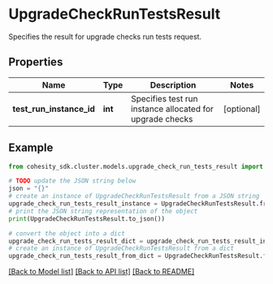 # UpgradeCheckRunTestsResult

Specifies the result for upgrade checks run tests request.

## Properties

Name | Type | Description | Notes
------------ | ------------- | ------------- | -------------
**test_run_instance_id** | **int** | Specifies test run instance allocated for upgrade checks | [optional] 

## Example

```python
from cohesity_sdk.cluster.models.upgrade_check_run_tests_result import UpgradeCheckRunTestsResult

# TODO update the JSON string below
json = "{}"
# create an instance of UpgradeCheckRunTestsResult from a JSON string
upgrade_check_run_tests_result_instance = UpgradeCheckRunTestsResult.from_json(json)
# print the JSON string representation of the object
print(UpgradeCheckRunTestsResult.to_json())

# convert the object into a dict
upgrade_check_run_tests_result_dict = upgrade_check_run_tests_result_instance.to_dict()
# create an instance of UpgradeCheckRunTestsResult from a dict
upgrade_check_run_tests_result_from_dict = UpgradeCheckRunTestsResult.from_dict(upgrade_check_run_tests_result_dict)
```
[[Back to Model list]](../README.md#documentation-for-models) [[Back to API list]](../README.md#documentation-for-api-endpoints) [[Back to README]](../README.md)


